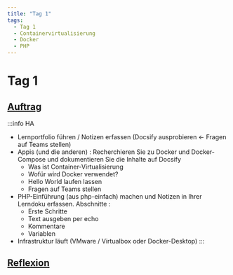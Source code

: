 ```yaml
---
title: "Tag 1"
tags:
  - Tag 1
  - Containervirtualisierung
  - Docker
  - PHP
---
```


# Tag 1

## [Auftrag](./tag-0001/auftrag)

:::info HA
- Lernportfolio führen / Notizen erfassen (Docsify ausprobieren <- Fragen auf Teams stellen)
- Appis (und die anderen) : Recherchieren Sie zu Docker und Docker-Compose und dokumentieren Sie die Inhalte auf Docsify
  - Was ist Container-Virtualisierung
  - Wofür wird Docker verwendet?
  - Hello World laufen lassen
  - Fragen auf Teams stellen
- PHP-Einführung (aus php-einfach) machen und Notizen in Ihrer Lerndoku erfassen. Abschnitte : 
  - Erste Schritte
  - Text ausgeben per echo
  - Kommentare
  - Variablen
- Infrastruktur läuft (VMware / Virtualbox oder Docker-Desktop)
:::

## [Reflexion](./tag-0001/reflexion)